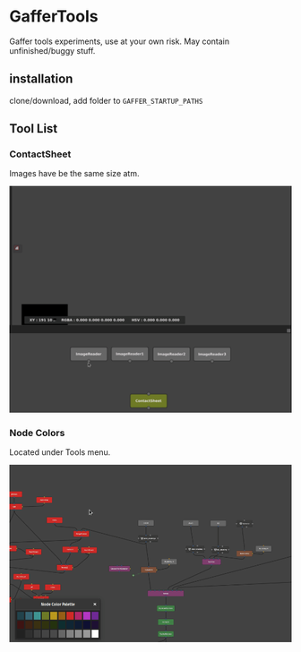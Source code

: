# GafferTools
Gaffer tools experiments, use at your own risk.
May contain unfinished/buggy stuff.

## installation
clone/download, add folder to  `GAFFER_STARTUP_PATHS`


## Tool List


### ContactSheet
Images have be the same size atm.

![Screenshot](images/ContactSheet.gif)

### Node Colors
Located under Tools menu.

![Screenshot](images/NodeColors.gif)